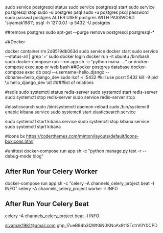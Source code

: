 sudo service postgresql status
sudo service postgresql start
sudo service postgresql stop
sudo -u postgres psql
sudo -u postgres psql password
sudo passwd postgres
ALTER USER postgres WITH PASSWORD 'siyamak1981';
psql -h 127.0.0.1 -p 5432 -U postgres


##remove postgres
sudo apt-get --purge remove postgresql postgresql-*

##Docker

docker container rm 2d8519db063d
sudo service docker start
sudo service --status-all | grep '+'
sudo docker login
docker run -it ubuntu /bin/bash
sudo docker-compose run --rm app sh -c "python mana....."
or
docker-compose exec app or web  bash
##Docker postgres database
docker-compose exec db psql --username=hello_django --dbname=hello_django_dev
sudo lsof -i :5432 #kill use posrt 5432
kill -9 pid
\c hello_django_dev
\dt     ####list of relations
   

#redis
sudo systemctl status redis-server
sudo systemctl start redis-server
sudo systemctl stop redis-server
sudo service redis-server stop




#elasticsearch
sudo /bin/systemctl daemon-reload
sudo /bin/systemctl enable kibana.service
sudo systemctl start elasticsearch.service


sudo systemctl start kibana.service
sudo systemctl stop kibana.service
sudo systemctl start kibana



#icone bx
https://coderthemes.com/minton/layouts/default/icons-boxicons.html


#unittest
docker-compose run app sh -c "python manage.py test -r --debug-mode blog"



## After Run Your Celery Worker
docker-compose run app sh -c "celery -A channels_celery_project beat -l INFO"
celery -A channels_celery_project worker -l INFO
## After Run Your Celery Beat
celery -A channels_celery_project beat -l INFO



siyamak1981@gmail.com
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



